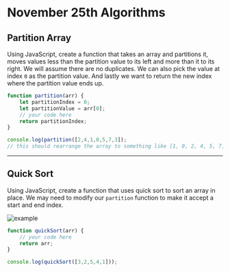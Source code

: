 # November 25th Algorithms

## Partition Array

Using JavaScript, create a function that takes an array and partitions it, moves values less than the partition value to its left and more than it to its right. We will assume there are no duplicates. We can also pick the value at index `0` as the partition value. And lastly we want to return the new index where the partition value ends up.

```js
function partition(arr) {
    let partitionIndex = 0;
    let partitionValue = arr[0];
    // your code here
    return partitionIndex;
}

console.log(partition([2,4,1,0,5,7,3]);
// this should rearrange the array to something like [1, 0, 2, 4, 5, 7, 3] and return the new index of 2
```

<hr>

## Quick Sort

Using JavaScript, create a function that uses quick sort to sort an array in place. We may need to modify our `partition` function to make it accept a start and end index.

<img src="https://upload.wikimedia.org/wikipedia/commons/6/6a/Sorting_quicksort_anim.gif" alt="example"  />

```js
function quickSort(arr) {
    // your code here
    return arr;
}

console.log(quickSort([3,2,5,4,1]));